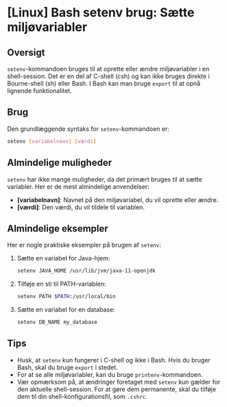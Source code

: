 # [Linux] Bash setenv brug: Sætte miljøvariabler

## Oversigt
`setenv`-kommandoen bruges til at oprette eller ændre miljøvariabler i en shell-session. Det er en del af C-shell (csh) og kan ikke bruges direkte i Bourne-shell (sh) eller Bash. I Bash kan man bruge `export` til at opnå lignende funktionalitet.

## Brug
Den grundlæggende syntaks for `setenv`-kommandoen er:

```bash
setenv [variabelnavn] [værdi]
```

## Almindelige muligheder
`setenv` har ikke mange muligheder, da det primært bruges til at sætte variabler. Her er de mest almindelige anvendelser:

- **[variabelnavn]**: Navnet på den miljøvariabel, du vil oprette eller ændre.
- **[værdi]**: Den værdi, du vil tildele til variablen.

## Almindelige eksempler
Her er nogle praktiske eksempler på brugen af `setenv`:

1. Sætte en variabel for Java-hjem:
   ```bash
   setenv JAVA_HOME /usr/lib/jvm/java-11-openjdk
   ```

2. Tilføje en sti til PATH-variablen:
   ```bash
   setenv PATH $PATH:/usr/local/bin
   ```

3. Sætte en variabel for en database:
   ```bash
   setenv DB_NAME my_database
   ```

## Tips
- Husk, at `setenv` kun fungerer i C-shell og ikke i Bash. Hvis du bruger Bash, skal du bruge `export` i stedet.
- For at se alle miljøvariabler, kan du bruge `printenv`-kommandoen.
- Vær opmærksom på, at ændringer foretaget med `setenv` kun gælder for den aktuelle shell-session. For at gøre dem permanente, skal du tilføje dem til din shell-konfigurationsfil, som `.cshrc`.